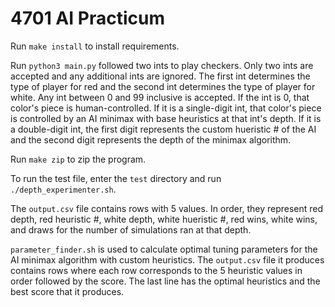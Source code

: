 # 4701 AI Practicum

Run `make install` to install requirements.

Run `python3 main.py` followed two ints to play checkers. Only two ints are accepted and any additional ints are ignored. The first int determines the type of player for red and the second int determines the type of player for white. Any int between 0 and 99 inclusive is accepted. If the int is 0, that color's piece is human-controlled. If it is a single-digit int, that color's piece is controlled by an AI minimax with base heuristics at that int's depth. If it is a double-digit int, the first digit represents the custom hueristic # of the AI and the second digit represents the depth of the minimax algorithm.

Run `make zip` to zip the program.

To run the test file, enter the `test` directory and run `./depth_experimenter.sh`.

The `output.csv` file contains rows with 5 values. In order, they represent red depth, red heuristic #, white depth, white hueristic #, red wins, white wins, and draws for the number of simulations ran at that depth.

`parameter_finder.sh` is used to calculate optimal tuning parameters for the AI minimax algorithm with custom heuristics. The `output.csv` file it produces contains rows where each row corresponds to the 5 heuristic values in order followed by the score. The last line has the optimal heuristics and the best score that it produces.